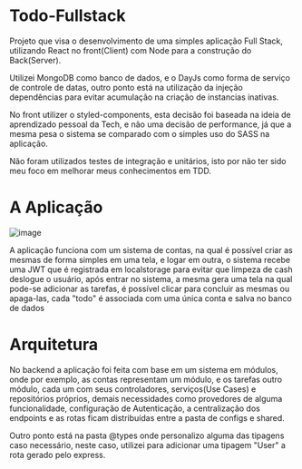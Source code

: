# Todo-Fullstack

Projeto que visa o desenvolvimento de uma simples aplicação Full Stack, utilizando React no front(Client) com Node para a construção do Back(Server).

Utilizei MongoDB como banco de dados, e o DayJs como forma de serviço de controle de datas, outro ponto está na utilização da injeção dependências para evitar acumulação na criação de instancias inativas.

No front utilizer o styled-components, esta decisão foi baseada na ideia de aprendizado pessoal da Tech, e não uma decisão de performance, já que a mesma pesa o sistema se comparado com o simples uso do SASS na aplicação.

Não foram utilizados testes de integração e unitários, isto por não ter sido meu foco em melhorar meus conhecimentos em TDD.

# A Aplicação

![image](https://user-images.githubusercontent.com/50173813/186446463-baf5c254-9b8b-493c-80c1-c6a1e824b4d6.png)

A aplicação funciona com um sistema de contas, na qual é possível criar as mesmas de forma simples em uma tela, e logar em outra, o sistema recebe uma JWT que é registrada em localstorage para evitar que limpeza de cash deslogue o usuário, após entrar no sistema, a mesma gera uma tela na qual pode-se adicionar as tarefas, é possível clicar para concluir as mesmas ou apaga-las, cada "todo" é associada com uma única conta e salva no banco de dados

# Arquitetura

No backend a aplicação foi feita com base em um sistema em módulos, onde por exemplo, as contas representam um módulo, e os tarefas outro módulo, cada um com seus controladores, serviços(Use Cases) e repositórios próprios, demais necessidades como provedores de alguma funcionalidade, configuração de Autenticação, a centralização dos endpoints e as rotas ficam distribuídas entre a pasta de configs e shared.

Outro ponto está na pasta @types onde personalizo alguma das tipagens caso necessário, neste caso, utilizei para adicionar uma tipagem "User" a rota gerado pelo express.

